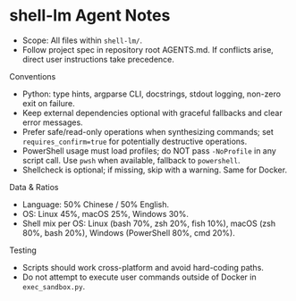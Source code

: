 # shell-lm Agent Notes

- Scope: All files within `shell-lm/`.
- Follow project spec in repository root AGENTS.md. If conflicts arise, direct user instructions take precedence.

Conventions
- Python: type hints, argparse CLI, docstrings, stdout logging, non-zero exit on failure.
- Keep external dependencies optional with graceful fallbacks and clear error messages.
- Prefer safe/read-only operations when synthesizing commands; set `requires_confirm=true` for potentially destructive operations.
- PowerShell usage must load profiles; do NOT pass `-NoProfile` in any script call. Use `pwsh` when available, fallback to `powershell`.
- Shellcheck is optional; if missing, skip with a warning. Same for Docker.

Data & Ratios
- Language: 50% Chinese / 50% English.
- OS: Linux 45%, macOS 25%, Windows 30%.
- Shell mix per OS: Linux (bash 70%, zsh 20%, fish 10%), macOS (zsh 80%, bash 20%), Windows (PowerShell 80%, cmd 20%).

Testing
- Scripts should work cross-platform and avoid hard-coding paths.
- Do not attempt to execute user commands outside of Docker in `exec_sandbox.py`.

